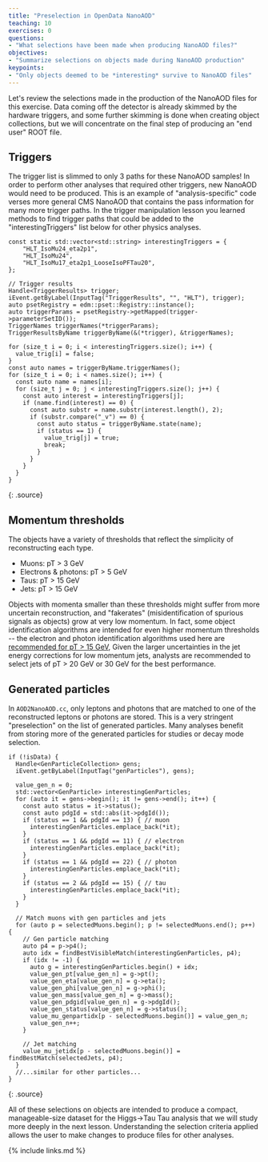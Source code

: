 ```yaml
---
title: "Preselection in OpenData NanoAOD"
teaching: 10
exercises: 0
questions:
- "What selections have been made when producing NanoAOD files?"
objectives:
- "Summarize selections on objects made during NanoAOD production"
keypoints:
- "Only objects deemed to be *interesting* survive to NanoAOD files"
---
```


Let's review the selections made in the production of the NanoAOD files for this exercise.
Data coming off the detector is already skimmed by the hardware triggers, and some further
skimming is done when creating object collections, but we will concentrate on the final step
of producing an "end user" ROOT file.

## Triggers

The trigger list is slimmed to only 3 paths for these NanoAOD samples! In order to perform
other analyses that required other triggers, new NanoAOD would need to be produced. This is
an example of "analysis-specific" code verses more general CMS NanoAOD that contains the
pass information for many more trigger paths. In the trigger manipulation lesson you learned
methods to find trigger paths that could be added to the "interestingTriggers" list below
for other physics analyses.

~~~
const static std::vector<std::string> interestingTriggers = {
    "HLT_IsoMu24_eta2p1",
    "HLT_IsoMu24",
    "HLT_IsoMu17_eta2p1_LooseIsoPFTau20",
};

// Trigger results
Handle<TriggerResults> trigger;
iEvent.getByLabel(InputTag("TriggerResults", "", "HLT"), trigger);
auto psetRegistry = edm::pset::Registry::instance();
auto triggerParams = psetRegistry->getMapped(trigger->parameterSetID());
TriggerNames triggerNames(*triggerParams);
TriggerResultsByName triggerByName(&(*trigger), &triggerNames);

for (size_t i = 0; i < interestingTriggers.size(); i++) {
  value_trig[i] = false;
}
const auto names = triggerByName.triggerNames();
for (size_t i = 0; i < names.size(); i++) {
  const auto name = names[i];
  for (size_t j = 0; j < interestingTriggers.size(); j++) {
    const auto interest = interestingTriggers[j];
    if (name.find(interest) == 0) {
      const auto substr = name.substr(interest.length(), 2);
      if (substr.compare("_v") == 0) {
        const auto status = triggerByName.state(name);
        if (status == 1) {
          value_trig[j] = true;
          break;
        }
      }
    }
  }
}
~~~
{: .source}

## Momentum thresholds

The objects have a variety of thresholds that reflect the simplicity of reconstructing each type.

 * Muons: pT > 3 GeV
 * Electrons & photons: pT > 5 GeV
 * Taus: pT > 15 GeV
 * Jets: pT > 15 GeV

Objects with momenta smaller than these thresholds might suffer from more uncertain reconstruction, and
"fakerates" (misidentification of spurious signals as objects) grow at very low momentum. In fact,
some object identification algorithms are intended for even higher momentum thresholds -- the electron
and photon identification algorithms used here are [recommended for pT > 15 GeV](https://twiki.cern.ch/twiki/bin/view/CMSPublic/EgammaPublicData), Given the larger uncertainties in the jet energy corrections
for low momentum jets, analysts are recommended to select jets of pT > 20 GeV or 30 GeV for the best
performance.

## Generated particles

In `AOD2NanoAOD.cc`, only leptons and photons that are matched to one of the reconstructed leptons or
photons are stored. This is a very stringent "preselection" on the list of generated particles. Many
analyses benefit from storing more of the generated particles for studies or decay mode selection.

~~~
if (!isData) {
  Handle<GenParticleCollection> gens;
  iEvent.getByLabel(InputTag("genParticles"), gens);

  value_gen_n = 0;
  std::vector<GenParticle> interestingGenParticles;
  for (auto it = gens->begin(); it != gens->end(); it++) {
    const auto status = it->status();
    const auto pdgId = std::abs(it->pdgId());
    if (status == 1 && pdgId == 13) { // muon
      interestingGenParticles.emplace_back(*it);
    }
    if (status == 1 && pdgId == 11) { // electron
      interestingGenParticles.emplace_back(*it);
    }
    if (status == 1 && pdgId == 22) { // photon
      interestingGenParticles.emplace_back(*it);
    }
    if (status == 2 && pdgId == 15) { // tau
      interestingGenParticles.emplace_back(*it);
    }
  }

  // Match muons with gen particles and jets
  for (auto p = selectedMuons.begin(); p != selectedMuons.end(); p++) {
    // Gen particle matching
    auto p4 = p->p4();
    auto idx = findBestVisibleMatch(interestingGenParticles, p4);
    if (idx != -1) {
      auto g = interestingGenParticles.begin() + idx;
      value_gen_pt[value_gen_n] = g->pt();
      value_gen_eta[value_gen_n] = g->eta();
      value_gen_phi[value_gen_n] = g->phi();
      value_gen_mass[value_gen_n] = g->mass();
      value_gen_pdgid[value_gen_n] = g->pdgId();
      value_gen_status[value_gen_n] = g->status();
      value_mu_genpartidx[p - selectedMuons.begin()] = value_gen_n;
      value_gen_n++;
    }

    // Jet matching
    value_mu_jetidx[p - selectedMuons.begin()] = findBestMatch(selectedJets, p4);
  }
  //...similar for other particles...
}
~~~
{: .source}

All of these selections on objects are intended to produce a compact, manageable-size dataset for the
Higgs->Tau Tau analysis that we will study more deeply in the next lesson. Understanding the selection
criteria applied allows the user to make changes to produce files for other analyses. 

{% include links.md %}

